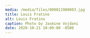 ```yaml
---
media: /media/files/000011980003.jpg
title: Louis Fratino
alt: Louis Fratino
caption: Photo by Jasmine Vojdani
date: 2020-10-21 10:09:00 -0500
---
```

